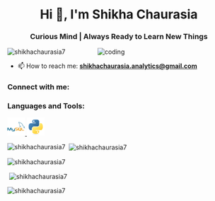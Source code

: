 <h1 align="center">Hi 👋, I'm Shikha Chaurasia</h1>
<h3 align="center">Curious Mind | Always Ready to Learn New Things</h3>

<!-- Replace 'image_url_here' with your uploaded image's online URL -->
<img align="right" alt="coding" width="300" src="image_url_here">

<p align="left"> 
  <img src="https://komarev.com/ghpvc/?username=shikhachaurasia7&label=Profile%20views&color=0e75b6&style=flat" alt="shikhachaurasia7" /> 
</p>

- 📫 How to reach me: **shikhachaurasia.analytics@gmail.com**

<h3 align="left">Connect with me:</h3>
<p align="left">
  <!-- Add your social links here -->
</p>

<h3 align="left">Languages and Tools:</h3>
<p align="left"> 
  <a href="https://www.mysql.com/" target="_blank" rel="noreferrer"> 
    <img src="https://raw.githubusercontent.com/devicons/devicon/master/icons/mysql/mysql-original-wordmark.svg" alt="mysql" width="40" height="40"/> 
  </a> 
  <a href="https://www.python.org" target="_blank" rel="noreferrer"> 
    <img src="https://raw.githubusercontent.com/devicons/devicon/master/icons/python/python-original.svg" alt="python" width="40" height="40"/> 
  </a> 
</p>

<p>
  <img align="left" src="https://github-readme-stats.vercel.app/api/top-langs?username=shikhachaurasia7&show_icons=true&locale=en&layout=compact" alt="shikhachaurasia7" />
</p>

<p>&nbsp;
  <img align="center" src="https://github-readme-stats.vercel.app/api?username=shikhachaurasia7&show_icons=true&locale=en" alt="shikhachaurasia7" />
</p>

<p>
  <img align="center" src="https://github-readme-streak-stats.herokuapp.com/?user=shikhachaurasia7&" alt="shikhachaurasia7" />
</p>

<p>&nbsp;<img align="center" src="https://github-readme-stats.vercel.app/api?username=shikhachaurasia7&show_icons=true&locale=en" alt="shikhachaurasia7" /></p>

<p><img align="center" src="https://github-readme-streak-stats.herokuapp.com/?user=shikhachaurasia7&" alt="shikhachaurasia7" /></p>
